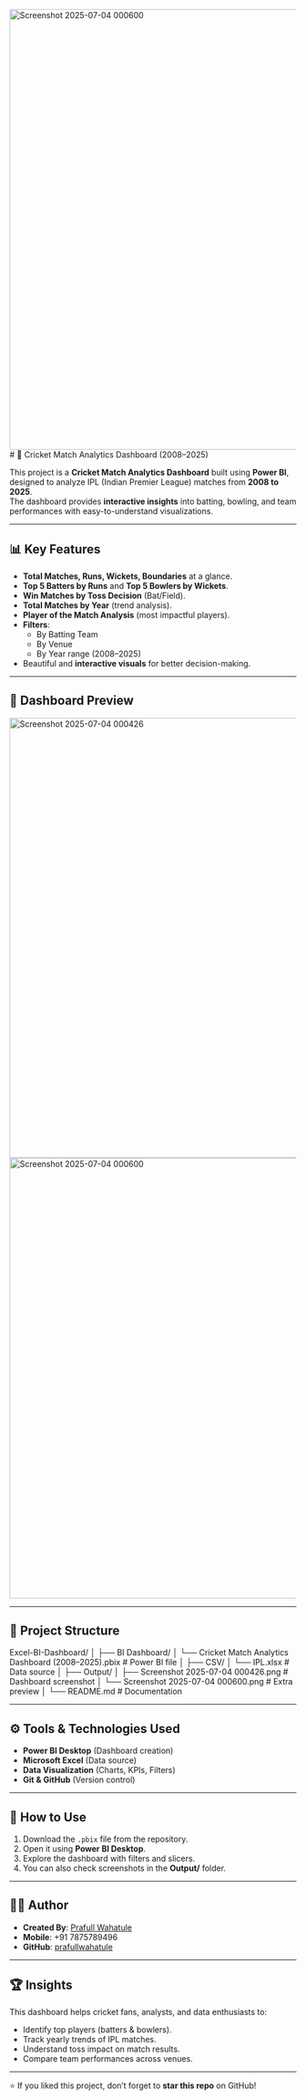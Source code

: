 <img width="1367" height="772" alt="Screenshot 2025-07-04 000600" src="https://github.com/user-attachments/assets/e44db7c3-e3b4-4789-9a0b-7286f7aed6cd" /># 🏏 Cricket Match Analytics Dashboard (2008–2025)

This project is a **Cricket Match Analytics Dashboard** built using **Power BI**, designed to analyze IPL (Indian Premier League) matches from **2008 to 2025**.  
The dashboard provides **interactive insights** into batting, bowling, and team performances with easy-to-understand visualizations.

---

## 📊 Key Features

- **Total Matches, Runs, Wickets, Boundaries** at a glance.
- **Top 5 Batters by Runs** and **Top 5 Bowlers by Wickets**.
- **Win Matches by Toss Decision** (Bat/Field).
- **Total Matches by Year** (trend analysis).
- **Player of the Match Analysis** (most impactful players).
- **Filters**:
  - By Batting Team
  - By Venue
  - By Year range (2008–2025)
- Beautiful and **interactive visuals** for better decision-making.

---

## 📸 Dashboard Preview

<img width="1366" height="771" alt="Screenshot 2025-07-04 000426" src="https://github.com/user-attachments/assets/b6271d09-4493-4240-9125-a7b7813f9a08" />

<img width="1367" height="772" alt="Screenshot 2025-07-04 000600" src="https://github.com/user-attachments/assets/05c79a17-5a92-454b-bbc4-92d1de1b49dc" />

---

## 📂 Project Structure

Excel-BI-Dashboard/
│
├── BI Dashboard/
│ └── Cricket Match Analytics Dashboard (2008–2025).pbix # Power BI file
│
├── CSV/
│ └── IPL.xlsx # Data source
│
├── Output/
│ ├── Screenshot 2025-07-04 000426.png # Dashboard screenshot
│ └── Screenshot 2025-07-04 000600.png # Extra preview
│
└── README.md # Documentation



---

## ⚙️ Tools & Technologies Used
- **Power BI Desktop** (Dashboard creation)
- **Microsoft Excel** (Data source)
- **Data Visualization** (Charts, KPIs, Filters)
- **Git & GitHub** (Version control)

---

## 🚀 How to Use
1. Download the `.pbix` file from the repository.
2. Open it using **Power BI Desktop**.
3. Explore the dashboard with filters and slicers.
4. You can also check screenshots in the **Output/** folder.

---

## 👨‍💻 Author
- **Created By**: [Prafull Wahatule](mailto:prafullwahatule@gmail.com)  
- **Mobile**: +91 7875789496  
- **GitHub**: [prafullwahatule](https://github.com/prafullwahatule)

---

## 🏆 Insights
This dashboard helps cricket fans, analysts, and data enthusiasts to:
- Identify top players (batters & bowlers).
- Track yearly trends of IPL matches.
- Understand toss impact on match results.
- Compare team performances across venues.

---

⭐ If you liked this project, don’t forget to **star this repo** on GitHub!
